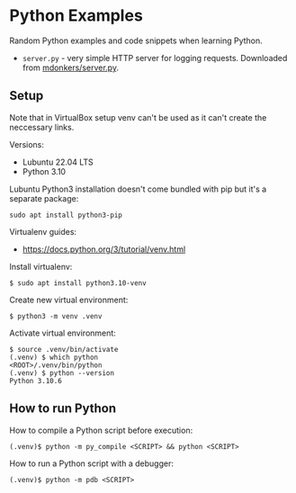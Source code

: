 # Python Examples

Random Python examples and code snippets when learning Python.

* `server.py` - very simple HTTP server for logging requests. Downloaded from [mdonkers/server.py](https://gist.github.com/mdonkers/63e115cc0c79b4f6b8b3a6b797e485c7).

## Setup

Note that in VirtualBox setup venv can't be used as it can't create the neccessary links.

Versions:
* Lubuntu 22.04 LTS
* Python 3.10

Lubuntu Python3 installation doesn't come bundled with pip but it's a separate package:
```
sudo apt install python3-pip
```

Virtualenv guides:
* https://docs.python.org/3/tutorial/venv.html

Install virtualenv:
```
$ sudo apt install python3.10-venv
```

Create new virtual environment:
```
$ python3 -m venv .venv
```

Activate virtual environment:
```
$ source .venv/bin/activate
(.venv) $ which python
<ROOT>/.venv/bin/python
(.venv) $ python --version
Python 3.10.6
```

## How to run Python

How to compile a Python script before execution:
```
(.venv)$ python -m py_compile <SCRIPT> && python <SCRIPT>
```

How to run a Python script with a debugger:
```
(.venv)$ python -m pdb <SCRIPT>
```
